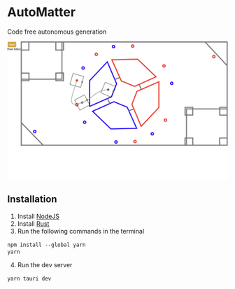 # AutoMatter

Code free autonomous generation

![Editor](docs/preview.png)

## Installation

1. Install [NodeJS](https://nodejs.org/en/)
2. Install [Rust](https://www.rust-lang.org/tools/install)
3. Run the following commands in the terminal

```
npm install --global yarn
yarn
```

4. Run the dev server

```
yarn tauri dev
```
